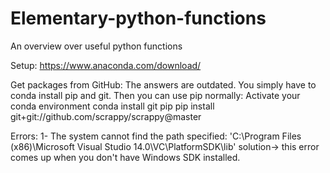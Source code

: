 # Elementary-python-functions
An  overview over useful python functions

Setup:
https://www.anaconda.com/download/


Get packages from GitHub:
The answers are outdated. You simply have to conda install pip and git. Then you can use pip normally:
Activate your conda environment
conda install git pip
pip install git+git://github.com/scrappy/scrappy@master


Errors:
1- The system cannot find the path specified: 'C:\\Program Files (x86)\\Microsoft Visual Studio 14.0\\VC\\PlatformSDK\\lib'
solution-> this error comes up when you don't have Windows SDK installed.
